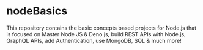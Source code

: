 # nodeBasics
This repository contains the basic concepts based projects for Node.js that is focused on Master Node JS & Deno.js, build REST APIs with Node.js, GraphQL APIs, add Authentication, use MongoDB, SQL & much more!
